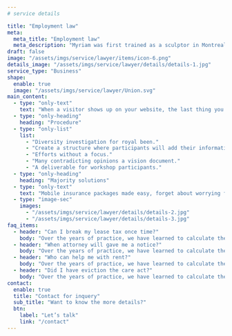 ```yaml
---
# service details

title: "Employment law"
meta:
  meta_title: "Employment law"
  meta_description: "Myriam was first trained as a sculptor in Montreal and then in Helsinki"
draft: false
image: "/assets/imgs/service/lawyer/items/icon-6.png"
details_image: "/assets/imgs/service/lawyer/details/details-1.jpg"
service_type: "Business"
shape:
  enable: true
  image: "/assets/imgs/service/lawyer/Union.svg"
main_content:
  - type: "only-text"
    text: "When a visitor shows up on your website, the last thing you want is for them to be wary of moving through it. You want your website to give off a welcoming and safe vibe; not one that makes visitors wonder what’s lurking around the corner. While there are some tourists who venture to Centralia out of curiosity, they don’t stay long. And why would they? The town is unlivable and it’s devoid of any meaningful experiences. If I had arrived hoping to find a local video store to rent a movie from, I’d be confused by this pop-up"
  - type: "only-heading"
    heading: "Procedure"
  - type: "only-list"
    list:
      - "Diversity investigation for royal been."
      - "Create a structure where participants will add their information."
      - "Efforts without a focus."
      - "Many contradicting opinions a vision document."
      - "A deliverable for workshop participants."
  - type: "only-heading"
    heading: "Majority solutions"
  - type: "only-text"
    text: "Mobile insurance packages made easy, forget about worrying for your mobile and live your life.Incessant pop-ups and disruptions that won’t go away no matter how many times they’re dismissed,"
  - type: "image-sec"
    images:
      - "/assets/imgs/service/lawyer/details/details-2.jpg"
      - "/assets/imgs/service/lawyer/details/details-3.jpg"
faq_items:
  - header: "Can I break my lease tax once time?"
    body: "Over the years of practice, we have learned to calculate the steps of opponents, act ahead of the curve and, as a result, comprehensively solve the task for the risk."
  - header: "When attorney will gave me a notice?"
    body: "Over the years of practice, we have learned to calculate the steps of opponents, act ahead of the curve and, as a result, comprehensively solve the task for the risk."
  - header: "Who can help me with rent?"
    body: "Over the years of practice, we have learned to calculate the steps of opponents, act ahead of the curve and, as a result, comprehensively solve the task for the risk."
  - header: "Did I have eviction the care act?"
    body: "Over the years of practice, we have learned to calculate the steps of opponents, act ahead of the curve and, as a result, comprehensively solve the task for the risk."
contact:
  enable: true
  title: "Contact for inquery"
  sub_title: "Want to know the more details?"
  btn:
    label: "Let’s talk"
    link: "/contact"
---
```

